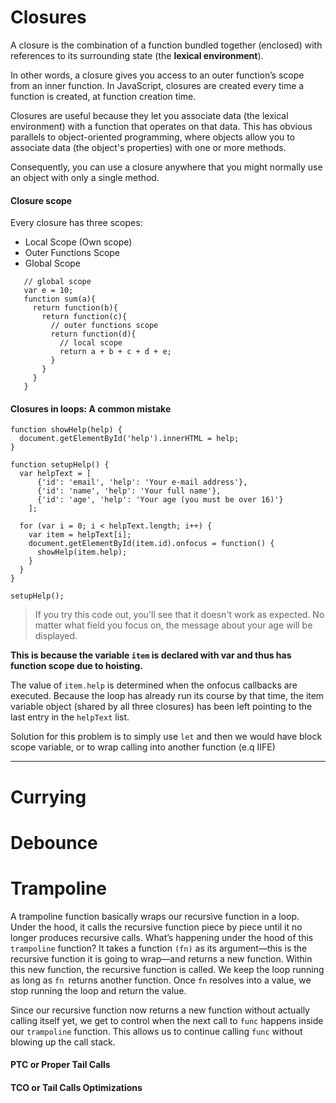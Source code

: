 # Closures
A closure is the combination of a function bundled together (enclosed) with references to its
surrounding state (the **lexical environment**).

In other words, a closure gives you access to an outer function’s scope from an inner function.
In JavaScript, closures are created every time a function is created, at function creation time.

Closures are useful because they let you associate data (the lexical environment) 
with a function that operates on that data. This has obvious parallels to object-oriented programming,
where objects allow you to associate data (the object's properties) with one or more methods.

Consequently, you can use a closure anywhere that you might normally use an object with only a single method.

#### Closure scope
  Every closure has three scopes:
  * Local Scope (Own scope)
  * Outer Functions Scope
  * Global Scope
 ```
    // global scope
    var e = 10;
    function sum(a){
      return function(b){
        return function(c){
          // outer functions scope
          return function(d){
            // local scope
            return a + b + c + d + e;
          }
        }
      }
    }
```

#### Closures in loops: A common mistake
```
function showHelp(help) {
  document.getElementById('help').innerHTML = help;
}

function setupHelp() {
  var helpText = [
      {'id': 'email', 'help': 'Your e-mail address'},
      {'id': 'name', 'help': 'Your full name'},
      {'id': 'age', 'help': 'Your age (you must be over 16)'}
    ];

  for (var i = 0; i < helpText.length; i++) {
    var item = helpText[i];
    document.getElementById(item.id).onfocus = function() {
      showHelp(item.help);
    }
  }
}

setupHelp();
```
> If you try this code out, you'll see that it doesn't work as expected.
> No matter what field you focus on, the message about your age will be displayed.

**This is because the variable `item` is declared with var and thus has function scope due to hoisting.**

The value of `item.help` is determined when the onfocus callbacks are executed.
Because the loop has already run its course by that time, the item variable object (shared by all three closures) has been left pointing to the last entry in the `helpText` list.

Solution for this problem is to simply use `let` and then we would have block scope variable, or to wrap calling into
another function (e.q IIFE)

---
# Currying

# Debounce

# Trampoline 

A trampoline function basically wraps our recursive function in a loop.
Under the hood, it calls the recursive function piece by piece until it no longer produces recursive calls.
What’s happening under the hood of this `trampoline` function?
It takes a function `(fn)` as its argument—this is the recursive function it is going to wrap—and
returns a new function. Within this new function, the recursive function is called.
We keep the loop running as long as `fn `returns another function.
Once `fn` resolves into a value, we stop running the loop and return the value.

Since our recursive function now returns a new function without actually calling itself yet,
we get to control when the next call to `func` happens inside our `trampoline` function.
This allows us to continue calling `func` without blowing up the call stack.

#### PTC or Proper Tail Calls
 
#### TCO or Tail Calls Optimizations
